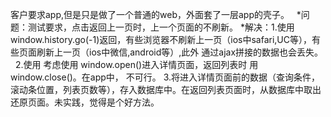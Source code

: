 客户要求app,但是只是做了一个普通的web，外面套了一层app的壳子。  
*问题：测试要求，点击返回上一页时，上一个页面的不刷新。
*解决：1.使用window.history.go(-1)返回，有些浏览器不刷新上一页（ios中safari,UC等），有些页面刷新上一页（ios中微信,android等）,此外 通过ajax拼接的数据也会丢失。  
     2.使用 考虑使用 window.open()进入详情页面，返回列表时 用 window.close()。在app中， 不可行。
     3.将进入详情页面前的数据（查询条件，滚动条位置，列表页数等），存入数据库中。在返回列表页面时，从数据库中取出 还原页面。未实践，觉得是个好方法。
